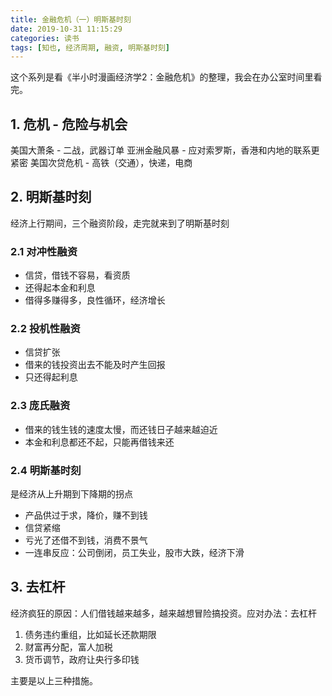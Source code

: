 ```yaml
---
title: 金融危机（一）明斯基时刻
date: 2019-10-31 11:15:29
categories: 读书
tags: [知也, 经济周期, 融资, 明斯基时刻]
---
```


这个系列是看《半小时漫画经济学2：金融危机》的整理，我会在办公室时间里看完。

<!--more-->

## 1. 危机 - 危险与机会
美国大萧条 - 二战，武器订单
亚洲金融风暴 - 应对索罗斯，香港和内地的联系更紧密
美国次贷危机 - 高铁（交通），快递，电商

## 2. 明斯基时刻
经济上行期间，三个融资阶段，走完就来到了明斯基时刻
### 2.1 对冲性融资
- 信贷，借钱不容易，看资质
- 还得起本金和利息
- 借得多赚得多，良性循环，经济增长

### 2.2 投机性融资
- 信贷扩张
- 借来的钱投资出去不能及时产生回报
- 只还得起利息

### 2.3 庞氏融资
- 借来的钱生钱的速度太慢，而还钱日子越来越迫近
- 本金和利息都还不起，只能再借钱来还

### 2.4 明斯基时刻
是经济从上升期到下降期的拐点
- 产品供过于求，降价，赚不到钱
- 信贷紧缩
- 亏光了还借不到钱，消费不景气
- 一连串反应：公司倒闭，员工失业，股市大跌，经济下滑

## 3. 去杠杆
经济疯狂的原因：人们借钱越来越多，越来越想冒险搞投资。应对办法：去杠杆
1. 债务违约重组，比如延长还款期限
2. 财富再分配，富人加税
3. 货币调节，政府让央行多印钱

主要是以上三种措施。
